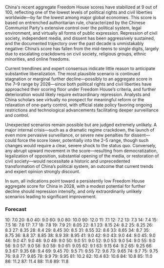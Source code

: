 China's recent aggregate Freedom House scores have stabilized at 9 out of 100, reflecting one of the lowest levels of political rights and civil liberties worldwide—by far the lowest among major global economies. This score is based on entrenched authoritarian rule, characterized by the Chinese Communist Party's extensive control over the political system, legal environment, and virtually all forms of public expression. Repression of civil society, independent media, and dissent has been aggressively sustained, and the documented trajectory over the past decade is unmistakably negative: China’s score has fallen from the mid-teens to single digits, largely due to escalating crackdowns on civil society, religious groups, ethnic minorities, and online freedoms.

Current trendlines and expert consensus indicate little reason to anticipate substantive liberalization. The most plausible scenario is continued stagnation or marginal further decline—possibly to an aggregate score in the 7–9 range by 2028—since both political rights and civil liberties have approached their scoring floor under Freedom House’s criteria, and further deterioration would likely require extraordinary repression. Analysts and China scholars see virtually no prospect for meaningful reform or the relaxation of one-party control, with official state policy favoring ongoing restrictions and technological advancements facilitating deeper surveillance and control.

Unexpected scenarios remain possible but are judged extremely unlikely. A major internal crisis—such as a dramatic regime crackdown, the launch of even more pervasive surveillance, or severe new penalties for dissent—could force the score lower, potentially into the 2–5 range, though such changes would require a clear, severe shock to the status quo. Conversely, any abrupt upward movement in the score—resulting from democratization, legalization of opposition, substantial opening of the media, or restoration of civil society—would necessitate a historic and unprecedented transformation of China’s political system, an outcome that current trends and expert opinion strongly discount.

In sum, all indications point toward a persistently low Freedom House aggregate score for China in 2028, with a modest potential for further decline should repression intensify, and only extraordinarily unlikely scenarios leading to significant improvement.

### Forecast

10: 7.0
20: 8.0
40: 9.0
60: 9.0
80: 10.0
90: 12.0
11: 7.1
12: 7.2
13: 7.3
14: 7.4
15: 7.5
16: 7.6
17: 7.7
18: 7.8
19: 7.9
21: 8.05
22: 8.1
23: 8.15
24: 8.2
25: 8.25
26: 8.3
27: 8.35
28: 8.4
29: 8.45
30: 8.5
31: 8.55
32: 8.6
33: 8.65
34: 8.7
35: 8.75
36: 8.8
37: 8.85
38: 8.9
39: 8.95
41: 9.0
42: 9.0
43: 9.0
44: 9.0
45: 9.0
46: 9.0
47: 9.0
48: 9.0
49: 9.0
50: 9.0
51: 9.0
52: 9.0
53: 9.0
54: 9.0
55: 9.0
56: 9.0
57: 9.0
58: 9.0
59: 9.0
61: 9.05
62: 9.1
63: 9.15
64: 9.2
65: 9.25
66: 9.3
67: 9.35
68: 9.4
69: 9.45
70: 9.5
71: 9.55
72: 9.6
73: 9.65
74: 9.7
75: 9.75
76: 9.8
77: 9.85
78: 9.9
79: 9.95
81: 10.2
82: 10.4
83: 10.6
84: 10.8
85: 11.0
86: 11.2
87: 11.4
88: 11.6
89: 11.8